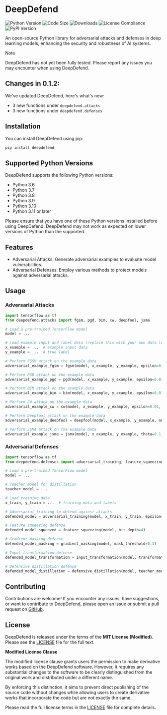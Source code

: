 # DeepDefend
![Python Version](https://img.shields.io/badge/python-3.12-blue.svg)
![Code Size](https://img.shields.io/github/languages/code-size/infinitode/deepdefend)
![Downloads](https://pepy.tech/badge/deepdefend)
![License Compliance](https://img.shields.io/badge/license-compliance-brightgreen.svg)
![PyPI Version](https://img.shields.io/pypi/v/deepdefend)

An open-source Python library for adversarial attacks and defenses in deep learning models, enhancing the security and robustness of AI systems.

> [!NOTE]
> DeepDefend has not yet been fully tested. Please report any issues you may encounter when using DeepDefend.

## Changes in 0.1.2:
We've updated DeepDefend, here's what's new:
- 3 new functions under `deepdefend.attacks`
- 3 new functions under `deepdefend.defenses`

## Installation

You can install DeepDefend using pip:

```bash
pip install deepdefend
```

## Supported Python Versions

DeepDefend supports the following Python versions:

- Python 3.6
- Python 3.7
- Python 3.8
- Python 3.9
- Python 3.10
- Python 3.11 or later

Please ensure that you have one of these Python versions installed before using DeepDefend. DeepDefend may not work as expected on lower versions of Python than the supported.

## Features

- Adversarial Attacks: Generate adversarial examples to evaluate model vulnerabilities.
- Adversarial Defenses: Employ various methods to protect models against adversarial attacks.

## Usage

### Adversarial Attacks

```python
import tensorflow as tf
from deepdefend.attacks import fgsm, pgd, bim, cw, deepfool, jsma

# Load a pre-trained TensorFlow model
model = ...

# Load example input and label data (replace this with your own data loading code)
x_example = ...  # example input data
y_example = ...  # true label

# Perform FGSM attack on the example data
adversarial_example_fgsm = fgsm(model, x_example, y_example, epsilon=0.01)

# Perform PGD attack on the example data
adversarial_example_pgd = pgd(model, x_example, y_example, epsilon=0.01, alpha=0.01, num_steps=10)

# Perform BIM attack on the example data
adversarial_example_bim = bim(model, x_example, y_example, epsilon=0.01, alpha=0.01, num_steps=10)

# Perform CW attack on the example data
adversarial_example_cw = cw(model, x_example, y_example, epsilon=0.01, c=1, kappa=0, num_steps=10, alpha=0.01)

# Perform Deepfool attack on the example data
adversarial_example_deepfool = deepfool(model, x_example, y_example, num_steps=10)

# Perform JSMA attack on the example data
adversarial_example_jsma = jsma(model, x_example, y_example, theta=0.1, gamma=0.1, num_steps=10)
```

### Adversarial Defenses

```python
import tensorflow as tf
from deepdefend.defenses import adversarial_training, feature_squeezing, gradient_masking, input_transformation, defensive_distillation

# Load a pre-trained TensorFlow model
model = ...

# Teacher model for distillation
teacher_model = ...

# Load training data
x_train, y_train = ...  # training data and labels

# Adversarial training to defend against attacks
defended_model = adversarial_training(model, x_train, y_train, epsilon=0.01)

# Feature squeezing defense
defended_model_squeezed = feature_squeezing(model, bit_depth=4)

# Gradient masking defense
defended_model_masking = gradient_masking(model, mask_threshold=0.1)

# Input transformation defense
defended_model_transformation = input_transformation(model, transformation_function=None)

# Defensive distillation defense
defended_model_distillation = defensive_distillation(model, teacher_model, temperature=2)
```

## Contributing

Contributions are welcome! If you encounter any issues, have suggestions, or want to contribute to DeepDefend, please open an issue or submit a pull request on [GitHub](https://github.com/infinitode/deepdefend).

## License

DeepDefend is released under the terms of the **MIT License (Modified)**. Please see the [LICENSE](https://github.com/infinitode/deepdefend/blob/main/LICENSE) file for the full text.

**Modified License Clause**



The modified license clause grants users the permission to make derivative works based on the DeepDefend software. However, it requires any substantial changes to the software to be clearly distinguished from the original work and distributed under a different name.

By enforcing this distinction, it aims to prevent direct publishing of the source code without changes while allowing users to create derivative works that incorporate the code but are not exactly the same.

Please read the full license terms in the [LICENSE](https://github.com/infinitode/deepdefend/blob/main/LICENSE) file for complete details.
